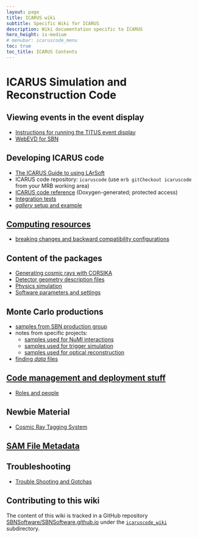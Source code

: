 ```yaml
---
layout: page
title: ICARUS wiki
subtitle: Specific Wiki for ICARUS
description: Wiki documentation specific to ICARUS
hero_height: is-medium
# menubar: icaruscode_menu
toc: true
toc_title: ICARUS Contents
---
```




ICARUS Simulation and Reconstruction Code
==========================================

Viewing events in the event display
-----------------------------------------

- [Instructions for running the TITUS event display](EventDisplay/titus_event_display.md)
- [WebEVD for SBN](https://sbnsoftware.github.io/sbndcode_wiki/WebEVD_for_SBN.html)


Developing ICARUS code
-----------------------

-   [The ICARUS Guide to using LArSoft](The_ICARUS_Guide_to_using_LArSoft.html)
-   ICARUS code repository: `icaruscode` (use
    `mrb gitCheckout icaruscode` from your MRB working area)
-   [ICARUS code reference](https://icarus-exp.fnal.gov/at_work/software/doc/icaruscode/versionlist.html) (Doxygen-generated; protected access)
-   [Integration tests](Integration_tests.html)
-   [_gallery_ setup and example](interfaces/python/gallerySetup.html)



[Computing resources](Computing_Resources.md)
----------------------------------------------

- [breaking changes and backward compatibility configurations](releases/compatibility.md)



Content of the packages
------------------------

-   [Generating cosmic rays with CORSIKA](Cosmic_ray_generation_with_CORSIKA.md)
-   [Detector geometry description files](Detector_geometry.md)
-   [Physics simulation](physics/simulation.md)
-   [Software parameters and settings](Software_parameters_and_settings.md)



Monte Carlo productions
------------------------

* [samples from SBN production group](samples/MCproduction.md)
* notes from specific projects:
    * [samples used for NuMI interactions](samples/NuMI.md)
    * [samples used for trigger simulation](samples/trigger_simulation.md)
    * [samples used for optical reconstruction](samples/opreco.md)
* [finding _data_ files](samples/datafiles.md)



[Code management and deployment stuff](Code_management_and_deployment_stuff.md)
--------------------------------------------------------------------------------

-   [Roles and people](Roles_and_people.md)



Newbie Material
---------------

-   [Cosmic Ray Tagging System](Cosmic_Ray_Tagging_System.md)



[SAM File Metadata](SAM_File_Metadata.md)
------------------------------------------



Troubleshooting
----------------

-   [Trouble Shooting and Gotchas](Trouble_Shooting_and_Gotchas.md)


Contributing to this wiki
--------------------------

The content of this wiki is tracked in a GitHub repository [SBNSoftware/SBNSoftware.github.io](https://github.com/SBNSoftware/SBNSoftware.github.io)
under the [`icaruscode_wiki`](https://github.com/SBNSoftware/SBNSoftware.github.io/tree/master/icaruscode_wiki) subdirectory.
